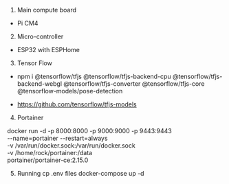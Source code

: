 1. Main compute board

- Pi CM4

2. Micro-controller

- ESP32 with ESPHome

3. Tensor Flow

- npm i @tensorflow/tfjs @tensorflow/tfjs-backend-cpu @tensorflow/tfjs-backend-webgl @tensorflow/tfjs-converter @tensorflow/tfjs-core @tensorflow-models/pose-detection

- https://github.com/tensorflow/tfjs-models

4. Portainer

docker run -d -p 8000:8000 -p 9000:9000 -p 9443:9443 \
 --name=portainer --restart=always \
 -v /var/run/docker.sock:/var/run/docker.sock \
 -v /home/rock/portainer:/data \
 portainer/portainer-ce:2.15.0

5. Running
   cp .env files
   docker-compose up -d
